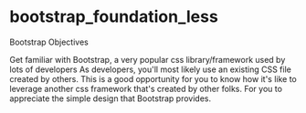 # bootstrap_foundation_less

Bootstrap
Objectives

Get familiar with Bootstrap, a very popular css library/framework used by lots of developers
As developers, you'll most likely use an existing CSS file created by others.  This is a good opportunity for you to know how it's like to leverage another css framework that's created by other folks.
For you to appreciate the simple design that Bootstrap provides.
